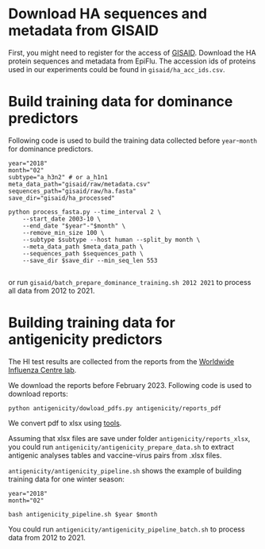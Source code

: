 # Download HA sequences and metadata from GISAID

First, you might need to register for the access of [GISAID](https://gisaid.org/). Download the HA protein sequences and metadata from EpiFlu. The accession ids of proteins used in our experiments could be found in `gisaid/ha_acc_ids.csv`.

# Build training data for dominance predictors

Following code is used to build the training data collected before `year`-`month` for dominance predictors.

```
year="2018"
month="02"
subtype="a_h3n2" # or a_h1n1
meta_data_path="gisaid/raw/metadata.csv"
sequences_path="gisaid/raw/ha.fasta"
save_dir="gisaid/ha_processed"

python process_fasta.py --time_interval 2 \
    --start_date 2003-10 \
    --end_date "$year"-"$month" \
    --remove_min_size 100 \
    --subtype $subtype --host human --split_by month \
    --meta_data_path $meta_data_path \
    --sequences_path $sequences_path \
    --save_dir $save_dir --min_seq_len 553
    
```

or run `gisaid/batch_prepare_dominance_training.sh 2012 2021` to process all data from 2012 to 2021.

# Building training data for antigenicity predictors

The HI test results are collected from the reports from the [Worldwide Influenza Centre lab](https://www.crick.ac.uk/research/platforms-and-facilities/worldwide-influenza-centre/annual-and-interim-reports). 

We download the reports before February 2023. Following code is used to download reports:

```
python antigenicity/dowload_pdfs.py antigenicity/reports_pdf
```

We convert pdf to xlsx using [tools](https://premium.pdftoexcel.com/). 

Assuming that xlsx files are save under folder `antigenicity/reports_xlsx`, you could run `antigenicity/antigenicity_prepare_data.sh` to extract antigenic analyses tables and vaccine-virus pairs from .xlsx files.

`antigenicity/antigenicity_pipeline.sh` shows the example of building training data for one winter season:
```
year="2018"
month="02"

bash antigenicity_pipeline.sh $year $month
```

You could run `antigenicity/antigenicity_pipeline_batch.sh` to process data from 2012 to 2021.
